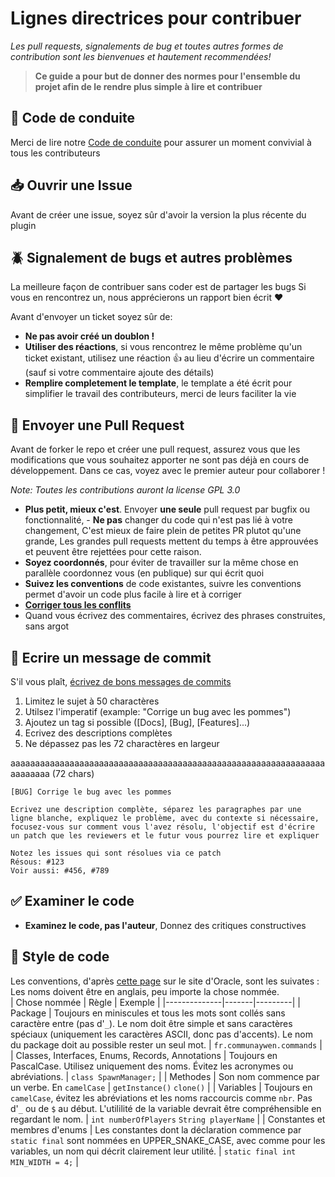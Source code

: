 # Lignes directrices pour contribuer

*Les pull requests, signalements de bug et toutes autres formes de contribution sont les bienvenues et hautement recommendées!*

> **Ce guide a pour but de donner des normes pour l'ensemble du projet afin de le rendre plus simple à lire et contribuer**

## 📖 Code de conduite
Merci de lire notre [Code de conduite](https://github.com/Margouta/PluginOpenMC/blob/main/CODE_OF_CONDUCT.md) pour assurer un moment convivial à tous les contributeurs

## 📥 Ouvrir une Issue
Avant de créer une issue, soyez sûr d'avoir la version la plus récente du plugin

## 🪲 Signalement de bugs et autres problèmes
La meilleure façon de contribuer sans coder est de partager les bugs
Si vous en rencontrez un, nous apprécierons un rapport bien écrit ❤️

Avant d'envoyer un ticket soyez sûr de:
- **Ne pas avoir créé un doublon !**
- **Utiliser des réactions**, si vous rencontrez le même problème qu'un ticket existant, utilisez une réaction 👍 au lieu d'écrire un commentaire (sauf si votre commentaire ajoute des détails)
- **Remplire completement le template**, le template a été écrit pour simplifier le travail des contributeurs, merci de leurs faciliter la vie

## 🔁 Envoyer une Pull Request
Avant de forker le repo et créer une pull request, assurez vous que les modifications que vous souhaitez apporter ne sont pas déjà en cours de développement. Dans ce cas, voyez avec le premier auteur pour collaborer !

*Note: Toutes les contributions auront la license GPL 3.0*

- **Plus petit, mieux c'est**. Envoyer **une seule** pull request par bugfix ou fonctionnalité, - **Ne pas** changer du code qui n'est pas lié à votre changement, C'est mieux de faire plein de petites PR plutot qu'une grande, Les grandes pull requests mettent du temps à être approuvées et peuvent être rejettées pour cette raison.
- **Soyez coordonnés**, pour éviter de travailler sur la même chose en parallèle coordonnez vous (en publique) sur qui écrit quoi
- **Suivez les conventions** de code existantes, suivre les conventions permet d'avoir un code plus facile à lire et à corriger
- **[Corriger tous les conflits](https://docs.github.com/en/pull-requests/collaborating-with-pull-requests/addressing-merge-conflicts/resolving-a-merge-conflict-on-github)**
- Quand vous écrivez des commentaires, écrivez des phrases construites, sans argot

## 📝 Ecrire un message de commit
S'il vous plaît, [écrivez de bons messages de commits](https://cbea.ms/git-commit/)
1. Limitez le sujet à 50 charactères
2. Utilsez l'imperatif (example: "Corrige un bug avec les pommes")
3. Ajoutez un tag si possible ([Docs], [Bug], [Features]...)
4. Ecrivez des descriptions complètes
5. Ne dépassez pas les 72 charactères en largeur

aaaaaaaaaaaaaaaaaaaaaaaaaaaaaaaaaaaaaaaaaaaaaaaaaaaaaaaaaaaaaaaaaaaaaaaa (72 chars)

```
[BUG] Corrige le bug avec les pommes

Ecrivez une description complète, séparez les paragraphes par une
ligne blanche, expliquez le problème, avec du contexte si nécessaire,
focusez-vous sur comment vous l'avez résolu, l'objectif est d'écrire
un patch que les reviewers et le futur vous pourrez lire et expliquer

Notez les issues qui sont résolues via ce patch
Résous: #123
Voir aussi: #456, #789
```

## ✅ Examiner le code
- **Examinez le code, pas l'auteur**, Donnez des critiques constructives

## 💅 Style de code
Les conventions, d'après [cette page](https://www.oracle.com/java/technologies/javase/codeconventions-namingconventions.html) sur le site d'Oracle, sont les suivates :  
Les noms doivent être en anglais, peu importe la chose nommée.  
| Chose nommée | Règle | Exemple |
|--------------|-------|---------|
| Package | Toujours en miniscules et tous les mots sont collés sans caractère entre (pas d'`_`). Le nom doit être simple et sans caractères spéciaux (uniquement les caractères ASCII, donc pas d'accents). Le nom du package doit au possible rester un seul mot. | `fr.communaywen.commands` |
| Classes, Interfaces, Enums, Records, Annotations | Toujours en PascalCase. Utilisez uniquement des noms. Évitez les acronymes ou abréviations. | `class SpawnManager;` |
| Methodes | Son nom commence par un verbe. En `camelCase` | `getInstance()` `clone()` |
| Variables | Toujours en `camelCase`, évitez les abréviations et les noms raccourcis comme `nbr`. Pas d'`_` ou de `$` au début. L'utililité de la variable devrait être compréhensible en regardant le nom. | `int numberOfPlayers` `String playerName` |
| Constantes et membres d'enums | Les constantes dont la déclaration commence par `static final` sont nommées en UPPER_SNAKE_CASE, avec comme pour les variables, un nom qui décrit clairement leur utilité. | `static final int MIN_WIDTH = 4;` |
